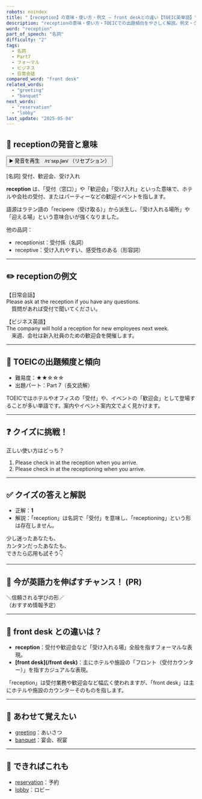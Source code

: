 ```yaml
---
robots: noindex
title: "【reception】の意味・使い方・例文 ― front deskとの違い【TOEIC英単語】"
description: "receptionの意味・使い方・TOEICでの出題傾向をやさしく解説。例文・クイズ付きでfront deskとの違いもわかりやすく学べます。"
word: "reception"
part_of_speech: "名詞"
difficulty: "2"
tags:
  - 名詞
  - Part7
  - フォーマル
  - ビジネス
  - 日常会話
compared_word: "front desk"
related_words:
  - "greeting"
  - "banquet"
next_words:
  - "reservation"
  - "lobby"
last_update: "2025-05-04"
---
```


## 🔰 receptionの発音と意味

<button class="play-audio" onclick="playTTS('reception')">
  <span class="play-audio-main">
    ▶️ 発音を再生　/rɪˈsɛp.ʃən/
  </span>
  <span class="play-audio-sub">
    （リセプション）
  </span>
</button>

[名詞] 受付、歓迎会、受け入れ

**reception** は、「受付（窓口）」や「歓迎会」「受け入れ」といった意味で、ホテルや会社の受付、またはパーティーなどの歓迎イベントを指します。

語源はラテン語の「recipere（受け取る）」から派生し、「受け入れる場所」や「迎える場」という意味合いが強くなりました。

他の品詞：  
- receptionist：受付係（名詞）
- receptive：受け入れやすい、感受性のある（形容詞）

---

## ✏️ receptionの例文

【日常会話】  
Please ask at the reception if you have any questions.  
　質問があれば受付で聞いてください。

【ビジネス英語】  
The company will hold a reception for new employees next week.  
　来週、会社は新入社員のための歓迎会を開催します。

---

## 🎯 TOEICの出題頻度と傾向

- 難易度：★★☆☆☆
- 出題パート：Part 7（長文読解）

TOEICではホテルやオフィスの「受付」や、イベントの「歓迎会」として登場することが多い単語です。案内やイベント案内文でよく見かけます。

---

## ❓ クイズに挑戦！

正しい使い方はどっち？

1. Please check in at the reception when you arrive.  
2. Please check in at the receptioning when you arrive.

---

## ✅ クイズの答えと解説

- 正解：**1**
- 解説：「reception」は名詞で「受付」を意味し、「receptioning」という形は存在しません。

少し迷ったあなたも、  
カンタンだったあなたも、  
できたら応用も試そう👇️

---

## 🚀 今が英語力を伸ばすチャンス！ (PR)

<div class="info-center">
＼信頼される学びの形／<br>  
（おすすめ情報予定）
</div>

---

## 🤔  front desk との違いは？

- **reception**：受付や歓迎会など「受け入れる場」全般を指すフォーマルな表現。
- **[front desk](/front desk)**：主にホテルや施設の「フロント（受付カウンター）」を指すカジュアルな表現。

「reception」は受付業務や歓迎会など幅広く使われますが、「front desk」は主にホテルや施設のカウンターそのものを指します。

---

## 🧩 あわせて覚えたい

- [greeting](/greeting)：あいさつ
- [banquet](/banquet)：宴会、祝宴

---

## 📖 できればこれも

- [reservation](/reservation)：予約
- [lobby](/lobby)：ロビー

<!-- cvid: aid44_bid44 -->
